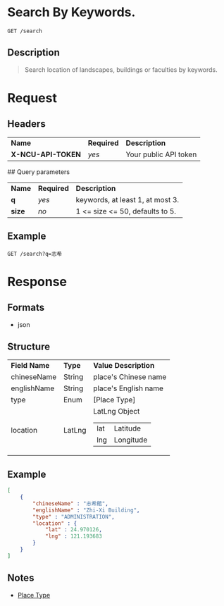# Search By Keywords.

```
GET /search
```

## Description
> Search location of landscapes, buildings or faculties by keywords.

# Request
## Headers
<table>
  <tr>
    <td><b>Name</b></td>
    <td><b>Required</b></td>
    <td><b>Description</b></td>
  </tr>
  <tr>
    <td><b>X-NCU-API-TOKEN</b></td>
    <td><i>yes</i></td>
    <td>Your public API token</td>
  </tr>
</table>
## Query parameters
<table>
  <tr>
    <td><b>Name</b></td>
    <td><b><b>Required</b></b></td>
    <td><b>Description</b></td>
  </tr>
  <tr>
    <td><b>q</b></td>
    <td><i>yes</i></td>
    <td>keywords, at least 1, at most 3.</td>
  </tr>
  <tr>
	<td><b>size</b></td>
	<td><i>no</i></td>
	<td>1 &lt;= size &lt;= 50, defaults to 5.</td>
  </tr>
</table>

## Example
```
GET /search?q=志希
```

# Response

## Formats
- json

## Structure
<table>
    <tr>
        <td><b>Field Name</b></td>
        <td><b>Type</b></td>
        <td><b>Value Description</b></td>
    </tr>
    <tr>
       <td>chineseName</td>
       <td>String</td>
       <td>place's Chinese name</td>
    </tr>
    <tr>
       <td>englishName</td>
       <td>String</td>
       <td>place's English name</td>
    </tr>
    <tr>
        <td>type</td>
        <td>Enum</td>
        <td>[Place Type]</td>
    </tr>
    <tr>
       <td>location</td>
       <td>LatLng</td>
        <td>
            LatLng Object
            <table>
                <tr>
                    <td>lat</td>
                    <td>Latitude</td>
                </tr>
                <tr>
                    <td>lng</td>
                    <td>Longitude</td>
                </tr>
            </table>
        </td>
    </tr>
</table>

## Example
```json
[
    {
        "chineseName" : "志希館",
        "englishName" : "Zhi-Xi Building",
        "type" : "ADMINISTRATION",
        "location" : {
            "lat" : 24.970126,
            "lng" : 121.193683
        }
    }
]
```
## Notes
- [Place Type](places.md#place-type)
